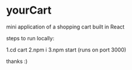 # yourCart
mini application of a shopping cart built in React

steps to run locally:

1.cd cart
2.npm i
3.npm start 
(runs on port 3000)


thanks :)
